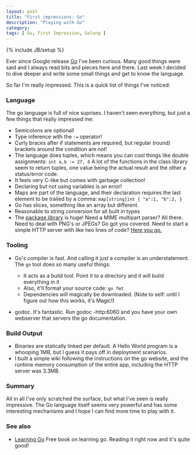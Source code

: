 ```yaml
---
layout: post
title: "First impressions: Go"
description: "Playing with Go"
category: 
tags: [ Go, First Impression, Golang ]
---
```

{% include JB/setup %}

Ever since Google release [Go](http://www.golang.org/) I've been curious. Many good things were said and I always read bits and pieces here and there. Last week I decided to dive deeper and write some small things and get to know the language. 

So far I'm really impressed. This is a quick list of things I've noticed:

### Language

The go language is full of nice suprises. I haven't seen everything, but just a few things that really impressed me:

* Semicolons are optional!
* Type inference with the ``:=`` operator!
* Curly braces after if statements are required, but regular (round) brackets around the condition are not!
* The language does tuples, which means you can cool things like double assignments: ``int a,b := 27, 6``
  A lot of the functions in the class library seem to return tuples, one value being the actual result and the other a status/error code.
* It feels very C-like but comes with garbage collection!
* Declaring but not using variables is an error! 
* Maps are part of the language, and their declaration requires the last element to be trailed by a comma: `` map[string]int { "a":1, "b":2, }  ``
* Go has slices, something like an array but different. 
* Reasonable to string conversion for all built in types
* The [package library](http://golang.org/pkg/) is huge! Need a MIME multipart parser? All there. Need to deal with PNG's or JPEGs? Go got you covered. Need to start a simple HTTP server with like two lines of code? [Here you go.](http://golang.org/doc/articles/wiki/#tmp_3)



### Tooling

* Go's compiler is fast. And calling it just a compiler is an understatement. The ``go`` tool does so many useful things:

	* It acts as a build tool. Point it to a directory and it will build everything in it
	* Also, it'll format your source code: ``go fmt ``
	* Dependencies will magically be downloaded. (Note to self: until I figure out how this works, it's Magic!)

* godoc. It's fantastic. Run godoc -http:6060 and you have your own webserver that servers the go documentation. 

### Build Output

* Binaries are statically linked per default. A Hello World program is a whooping 1MB, but I guess it pays off in deployment scenarios. 
* I built a simple wiki following the instructions on the go website, and the runtime memory consumption of the entire app, including the HTTP server was 3.3MB.

### Summary

All in all I've only scratched the surface, but what I've seen is really impressive. The Go language itself seems very powerful and has some interesting mechanisms and I hope I can find more time to play with it. 



### See also

* [Learning Go](http://www.miek.nl/projects/learninggo/) Free book on learning go. Reading it right now and it's quite good!

